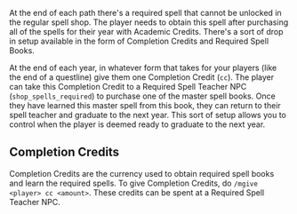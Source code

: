 At the end of each path there's a required spell that cannot be unlocked in the regular spell shop. The player needs to obtain this spell after purchasing all of the spells for their year with Academic Credits. There's a sort of drop in setup available in the form of Completion Credits and Required Spell Books. 

At the end of each year, in whatever form that takes for your players (like the end of a questline) give them one Completion Credit (`cc`). The player can take this Completion Credit to a Required Spell Teacher NPC (`shop_spells_required`) to purchase one of the master spell books. Once they have learned this master spell from this book, they can return to their spell teacher and graduate to the next year. This sort of setup allows you to control when the player is deemed ready to graduate to the next year.

## Completion Credits

Completion Credits are the currency used to obtain required spell books and learn the required spells. To give Completion Credits, do `/mgive <player> cc <amount>`. These credits can be spent at a Required Spell Teacher NPC.